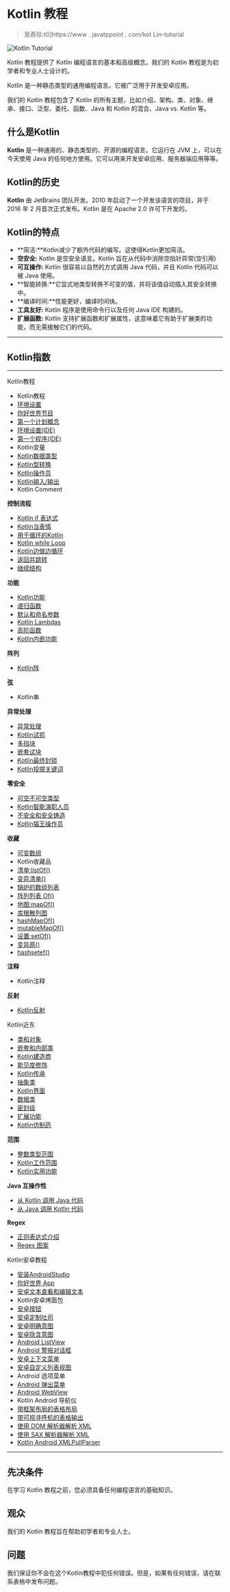# Kotlin 教程

> 吴奇珍:t0]https://www . javatppoint . com/kot Lin-tutorial

![Kotlin Tutorial](img/0ab835dbbdf0130c4f1a9f76e1c84dd5.png)

Kotlin 教程提供了 Kotlin 编程语言的基本和高级概念。我们的 Kotlin 教程是为初学者和专业人士设计的。

Kotlin 是一种静态类型的通用编程语言。它被广泛用于开发安卓应用。

我们的 Kotlin 教程包含了 Kotlin 的所有主题，比如介绍、架构、类、对象、继承、接口、泛型、委托、函数、Java 和 Kotlin 的混合、Java vs. Kotlin 等。

## 什么是Kotlin

**Kotlin** 是一种通用的、静态类型的、开源的编程语言。它运行在 JVM 上，可以在今天使用 Java 的任何地方使用。它可以用来开发安卓应用、服务器端应用等等。

## Kotlin的历史

**Kotlin** 由 JetBrains 团队开发。2010 年启动了一个开发该语言的项目，并于 2016 年 2 月首次正式发布。Kotlin 是在 Apache 2.0 许可下开发的。

## Kotlin的特点

*   **简洁:**Kotlin减少了额外代码的编写。这使得Kotlin更加简洁。
*   **空安全:** Kotlin 是空安全语言。Kotlin 旨在从代码中消除空指针异常(空引用)
*   **可互操作:** Kotlin 很容易以自然的方式调用 Java 代码，并且 Kotlin 代码可以被 Java 使用。
*   **智能转换:**它显式地类型转换不可变的值，并将该值自动插入其安全转换中。
*   **编译时间:**性能更好，编译时间快。
*   **工具友好:** Kotlin 程序是使用命令行以及任何 Java IDE 构建的。
*   **扩展函数:** Kotlin 支持扩展函数和扩展属性，这意味着它有助于扩展类的功能，而无需接触它们的代码。

* * *

## Kotlin指数

* * *

Kotlin教程

*   Kotlin教程
*   [环境设置](kotlin-environment-setup-command-line)
*   [你好世界节目](kotlin-hello-world-program-command-line)
*   [第一个计划概念](kotlin-first-program-concept)
*   [环境设置(IDE)](kotlin-environment-setup-ide)
*   [第一个程序(IDE)](kotlin-first-program-on-ide)
*   Kotlin变量
*   [Kotlin数据类型](kotlin-data-type)
*   [Kotlin型转换](kotlin-type-conversion)
*   [Kotlin操作员](kotlin-operator)
*   [Kotlin输入/输出](kotlin-input-output)
*   Kotlin Comment

**控制流程**

*   [Kotlin if 表达式](kotlin-if-expression)
*   [Kotlin当表情](kotlin-when-expression)
*   [用于循环的Kotlin](kotlin-for-loop)
*   [Kotlin while Loop](kotlin-while-loop)
*   [Kotlin边做边循环](kotlin-do-while-loop)
*   [返回并跳转](kotlin-return-and-jump)
*   [继续结构](kotlin-continue-structure)

**功能**

*   [Kotlin功能](kotlin-function)
*   [递归函数](kotlin-recursion-function)
*   [默认和命名参数](kotlin-default-and-named-argument)
*   [Kotlin Lambdas](kotlin-lambdas)
*   [高阶函数](kotlin-higher-order-function)
*   [Kotlin内嵌功能](kotlin-inline-function)

**阵列**

*   [Kotlin阵](kotlin-array)

**弦**

*   Kotlin串

**异常处理**

*   [异常处理](kotlin-exception-handling)
*   [Kotlin试抓](kotlin-try-catch)
*   [多挡块](kotlin-multiple-catch-block)
*   [嵌套试块](kotlin-nested-try-block)
*   [Kotlin最终封锁](kotlin-finally-block)
*   [Kotlin投掷关键词](kotlin-throw-keyword)

**零安全**

*   [可空不可空类型](kotlin-nullable-and-non-nullable-types)
*   [Kotlin智能演职人员](kotlin-smart-cast)
*   [不安全和安全铸造](kotlin-unsafe-and-safe-cast-operator)
*   [Kotlin猫王操作员](kotlin-elvis-operator)

**收藏**

*   [可变数组](kotlin-mutable-array)
*   Kotlin收藏品
*   [清单:listOf()](kotlin-list)
*   [变异清单()](kotlin-mutablelist-mutablelistof)
*   [锅炉的数组列表](kotlin-arraylist)
*   [阵列列表 Of()](kotlin-arraylist-arraylistof)
*   [地图:mapOf()](kotlin-map)
*   [库根散列图](kotlin-hashmap)
*   [hashMapOf()](kotlin-hashmap-hashmapof)
*   [mutableMapOf()](kotlin-mutablemap)
*   [设置:setOf()](kotlin-set)
*   [变异原()](kotlin-mutableset)
*   [hashsetef()](kotlin-hashset)

**注释**

*   Kotlin注释

**反射**

*   [Kotlin反射](kotlin-reflection)

Kotlin近东

*   [类和对象](kotlin-class-and-object)
*   [嵌套和内部类](kotlin-nested-class-and-inner-class)
*   [Kotlin建造商](kotlin-constructor)
*   [能见度修饰](kotlin-visibility-modifier)
*   [Kotlin传承](kotlin-inheritance)
*   [抽象类](kotlin-abstract-class)
*   [Kotlin界面](kotlin-interface)
*   [数据类](kotlin-data-class)
*   [密封级](kotlin-sealed-class)
*   [扩展功能](kotlin-extension-function)
*   [Kotlin仿制药](kotlin-generics)

**范围**

*   [整数类型范围](kotlin-integer-range)
*   [Kotlin工作范围](kotlin-working-of-ranges)
*   [Kotlin实用功能](kotlin-utility-functions)

**Java 互操作性**

*   [从 Kotlin 调用 Java 代码](kotlin-java-interoperability-calling-java-from-kotlin)
*   [从 Java 调用 Kotlin 代码](kotlin-java-interoperability-calling-kotlin-from-java)

**Regex**

*   [正则表达式介绍](kotlin-regular-expressions-introduction)
*   [Regex 图案](kotlin-regex-pattern)

Kotlin安卓教程

*   [安装AndroidStudio](kotlin-install-android-studio)
*   [你好世界 App](kotlin-hello-world-app)
*   [安卓文本查看和编辑文本](kotlin-android-textview-and-edittext)
*   Kotlin安卓烤面包
*   [安卓按钮](kotlin-android-button)
*   [安卓定制吐司](kotlin-android-custom-toast)
*   [安卓明确意图](kotlin-android-explicit-intent)
*   [安卓隐含意图](kotlin-android-implicit-intent)
*   [Android ListView](kotlin-android-listview)
*   [Android 警报对话框](kotlin-android-alertdialog)
*   [安卓上下文菜单](kotlin-android-context-menu)
*   [安卓自定义列表视图](kotlin-android-custom-listview)
*   Android 选项菜单
*   [Android 弹出菜单](kotlin-android-popup-menu)
*   [Android WebView](kotlin-android-webview)
*   Kotlin Android 导航仪
*   [带框架布局的表格布局](kotlin-android-tablayout-with-framelayout)
*   [带可视寻呼机的表格输出](kotlin-android-tablayout-with-viewpager)
*   [使用 DOM 解析器解析 XML](kotlin-android-xml-parsing-using-dom-parser)
*   [使用 SAX 解析器解析 XML](kotlin-android-xml-parsing-using-sax-parser)
*   [Kotlin Android XMLPullParser](kotlin-android-xmlpullparser-tutorial)

* * *

## 先决条件

在学习 Kotlin 教程之前，您必须具备任何编程语言的基础知识。

## 观众

我们的 Kotlin 教程旨在帮助初学者和专业人士。

## 问题

我们保证你不会在这个Kotlin教程中犯任何错误。但是，如果有任何错误，请在联系表格中发布问题。